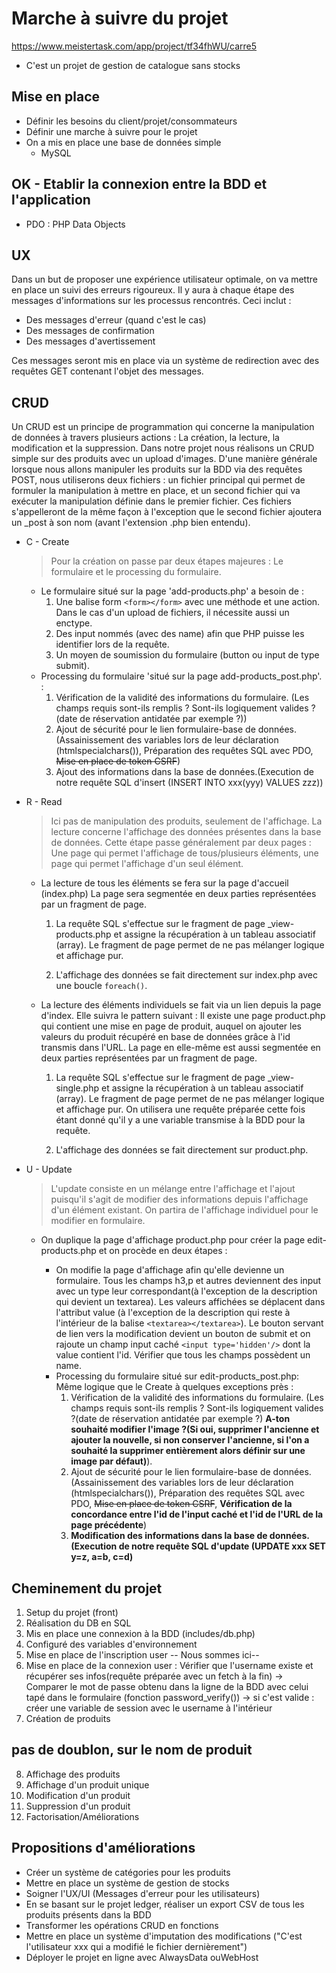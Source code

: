 # Marche à suivre du projet

https://www.meistertask.com/app/project/tf34fhWU/carre5

- C'est un projet de gestion de catalogue sans stocks

## Mise en place

- Définir les besoins du client/projet/consommateurs
- Définir une marche à suivre pour le projet
- On a mis en place une base de données simple
  - MySQL
## OK - Etablir la connexion entre la BDD et l'application
<!-- db.php & env.php -->
  - PDO : PHP Data Objects

## UX

Dans un but de proposer une expérience utilisateur optimale, on va mettre en place un suivi des erreurs rigoureux. Il y aura à chaque étape des messages d'informations sur les processus rencontrés.
Ceci inclut :

- Des messages d'erreur (quand c'est le cas)
- Des messages de confirmation
- Des messages d'avertissement

Ces messages seront mis en place via un système de redirection avec des requêtes GET contenant l'objet des messages.

## CRUD

Un CRUD est un principe de programmation qui concerne la manipulation de données à travers plusieurs actions : La création, la lecture, la modification et la suppression. Dans notre projet nous réalisons un CRUD simple sur des produits avec un upload d'images.
D'une manière générale lorsque nous allons manipuler les produits sur la BDD via des requêtes POST, nous utiliserons deux fichiers : un fichier principal qui permet de formuler la manipulation à mettre en place, et un second fichier qui va exécuter la manipulation définie dans le premier fichier. Ces fichiers s'appelleront de la même façon à l'exception que le second fichier ajoutera un \_post à son nom (avant l'extension .php bien entendu).

- C - Create
  > Pour la création on passe par deux étapes majeures :
  > Le formulaire et le processing du formulaire.
  - Le formulaire situé sur la page 'add-products.php' a besoin de :
    1. Une balise form `<form></form>` avec une méthode et une action. Dans le cas d'un upload de fichiers, il nécessite aussi un enctype.
    2. Des input nommés (avec des name) afin que PHP puisse les identifier lors de la requête.
    3. Un moyen de soumission du formulaire (button ou input de type submit).
  - Processing du formulaire 'situé sur la page add-products_post.php'. :
    1. Vérification de la validité des informations du formulaire. (Les champs requis sont-ils remplis ? Sont-ils logiquement valides ?(date de réservation antidatée par exemple ?))
    2. Ajout de sécurité pour le lien formulaire-base de données. (Assainissement des variables lors de leur déclaration (htmlspecialchars()), Préparation des requêtes SQL avec PDO, <strike>Mise en place de token CSRF</strike>)
    3. Ajout des informations dans la base de données.(Execution de notre requête SQL d'insert (INSERT INTO xxx(yyy) VALUES zzz))
- R - Read

  > Ici pas de manipulation des produits, seulement de l'affichage.
  > La lecture concerne l'affichage des données présentes dans la base de données.
  > Cette étape passe généralement par deux pages : Une page qui permet l'affichage de tous/plusieurs éléments, une page qui permet l'affichage d'un seul élément.

  - La lecture de tous les éléments se fera sur la page d'accueil (index.php)
    La page sera segmentée en deux parties représentées par un fragment de page.

    1.  La requête SQL s'effectue sur le fragment de page \_view-products.php et assigne la récupération à un tableau associatif (array). Le fragment de page permet de ne pas mélanger logique et affichage pur.

    2.  L'affichage des données se fait directement sur index.php avec une boucle `foreach()`.

  - La lecture des éléments individuels se fait via un lien depuis la page d'index. Elle suivra le pattern suivant : Il existe une page product.php qui contient une mise en page de produit, auquel on ajouter les valeurs du produit récupéré en base de données grâce à l'id transmis dans l'URL. La page en elle-même est aussi segmentée en deux parties représentées par un fragment de page.

    1.  La requête SQL s'effectue sur le fragment de page \_view-single.php et assigne la récupération à un tableau associatif (array). Le fragment de page permet de ne pas mélanger logique et affichage pur. On utilisera une requête préparée cette fois étant donné qu'il y a une variable transmise à la BDD pour la requête.

    2.  L'affichage des données se fait directement sur product.php.

- U - Update

  > L'update consiste en un mélange entre l'affichage et l'ajout puisqu'il s'agit de modifier des informations depuis l'affichage d'un élément existant. On partira de l'affichage individuel pour le modifier en formulaire.

  - On duplique la page d'affichage product.php pour créer la page edit-products.php et on procède en deux étapes :

    - On modifie la page d'affichage afin qu'elle devienne un formulaire. Tous les champs h3,p et autres deviennent des input avec un type leur correspondant(à l'exception de la description qui devient un textarea). Les valeurs affichées se déplacent dans l'attribut value (à l'exception de la description qui reste à l'intérieur de la balise `<textarea></textarea>`). Le bouton servant de lien vers la modification devient un bouton de submit et on rajoute un champ input caché `<input type='hidden'/>` dont la value contient l'id. Vérifier que tous les champs possèdent un name.
    - Processing du formulaire situé sur edit-products_post.php: Même logique que le Create à quelques exceptions près :
      1. Vérification de la validité des informations du formulaire. (Les champs requis sont-ils remplis ? Sont-ils logiquement valides ?(date de réservation antidatée par exemple ?) **A-ton souhaité modifier l'image ?(Si oui, supprimer l'ancienne et ajouter la nouvelle, si non conserver l'ancienne, si l'on a souhaité la supprimer entièrement alors définir sur une image par défaut)**).
      2. Ajout de sécurité pour le lien formulaire-base de données. (Assainissement des variables lors de leur déclaration (htmlspecialchars()), Préparation des requêtes SQL avec PDO, <strike>Mise en place de token CSRF</strike>, **Vérification de la concordance entre l'id de l'input caché et l'id de l'URL de la page précédente**)
      3. **Modification des informations dans la base de données.(Execution de notre requête SQL d'update (UPDATE xxx SET y=z, a=b, c=d)**




## Cheminement du projet
1. Setup du projet (front)
2. Réalisation du DB en SQL
3. Mis en place une connexion à la BDD (includes/db.php)
4. Configuré des variables d'environnement
5. Mise en place de l'inscription user -- Nous sommes ici--
6. Mise en place de la connexion user : Vérifier que l'username existe et récupérer ses infos(requête préparée avec un fetch à la fin) -> Comparer le mot de passe obtenu dans la ligne de la BDD avec celui tapé dans le formulaire (fonction password_verify()) -> si c'est valide : créer une variable de session avec le username à l'intérieur
7. Création de produits 
## pas de doublon, sur le nom de produit
8. Affichage des produits
9. Affichage d'un produit unique
10. Modification d'un produit
11. Suppression d'un produit
12. Factorisation/Améliorations

## Propositions d'améliorations
- Créer un système de catégories pour les produits
- Mettre en place un système de gestion de stocks
- Soigner l'UX/UI (Messages d'erreur pour les utilisateurs)
- En se basant sur le projet ledger, réaliser un export CSV de tous les produits présents dans la BDD
- Transformer les opérations CRUD en fonctions
- Mettre en place un système d'imputation des modifications ("C'est l'utilisateur xxx qui a modifié le fichier dernièrement")
- Déployer le projet en ligne avec AlwaysData ouWebHost

